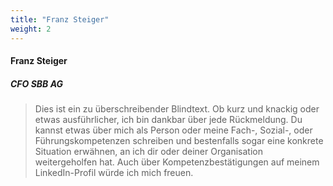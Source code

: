 ```yaml
---
title: "Franz Steiger"
weight: 2
---
```

#### Franz Steiger
##### CFO SBB AG
> Dies ist ein zu überschreibender Blindtext. Ob kurz und knackig oder etwas ausführlicher, ich bin dankbar über jede Rückmeldung. Du kannst etwas über mich als Person oder meine Fach-, Sozial-, oder Führungskompetenzen schreiben und bestenfalls sogar eine konkrete Situation erwähnen, an ich dir oder deiner Organisation weitergeholfen hat. Auch über Kompetenzbestätigungen auf meinem LinkedIn-Profil würde ich mich freuen.
